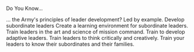 Do You Know...

... the Army's principles of leader development?
 Led by example.
 Develop subordinate leaders
 Create a learning environment for subordinate leaders.
 Train leaders in the art and science of mission command.
 Train to develop adaptive leaders.
 Train leaders to think critically and creatively.
 Train your leaders to know their subordinates and their families.
